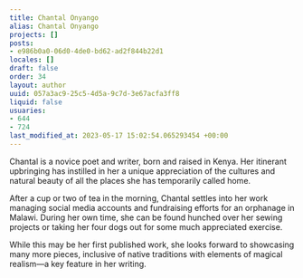 ```yaml
---
title: Chantal Onyango
alias: Chantal Onyango
projects: []
posts:
- e986b0a0-06d0-4de0-bd62-ad2f844b22d1
locales: []
draft: false
order: 34
layout: author
uuid: 057a3ac9-25c5-4d5a-9c7d-3e67acfa3ff8
liquid: false
usuaries:
- 644
- 724
last_modified_at: 2023-05-17 15:02:54.065293454 +00:00
---
```


<p style="text-align:start">Chantal is a novice poet and writer, born and raised in Kenya. Her itinerant upbringing has instilled in her a unique appreciation of the cultures and natural beauty of all the places she has temporarily called home.</p><p style="text-align:start">After a cup or two of tea in the morning, Chantal settles into her work managing social media accounts and fundraising efforts for an orphanage in Malawi. During her own time, she can be found hunched over her sewing projects or taking her four dogs out for some much appreciated exercise.</p><p style="text-align:start">While this may be her first published work, she looks forward to showcasing many more pieces, inclusive of native traditions with elements of magical realism—a key feature in her writing.</p>